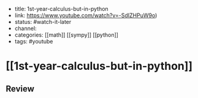 - title: 1st-year-calculus-but-in-python
- link: https://www.youtube.com/watch?v=-SdIZHPuW9o)
- status: #watch-it-later
- channel:
- categories: [[math]] [[sympy]] [[python]]
- tags: #youtube

# [[1st-year-calculus-but-in-python]]

## Review

